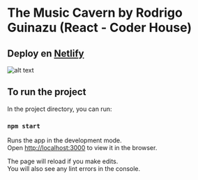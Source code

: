 # The Music Cavern by Rodrigo Guinazu (React - Coder House)

## Deploy en <a href="musiccavern.netlify.app">Netlify</a>

![alt text][logo]

[logo]: https://github.com/RodrigoGuinazu/music-cavern-guinazu/blob/master/public/Animation.gif

## To run the project

In the project directory, you can run:

### `npm start`

Runs the app in the development mode.\
Open [http://localhost:3000](http://localhost:3000) to view it in the browser.

The page will reload if you make edits.\
You will also see any lint errors in the console.
